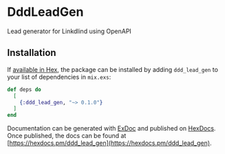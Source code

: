 # DddLeadGen

Lead generator for Linkdlind using OpenAPI

## Installation

If [available in Hex](https://hex.pm/docs/publish), the package can be installed
by adding `ddd_lead_gen` to your list of dependencies in `mix.exs`:

```elixir
def deps do
  [
    {:ddd_lead_gen, "~> 0.1.0"}
  ]
end
```

Documentation can be generated with [ExDoc](https://github.com/elixir-lang/ex_doc)
and published on [HexDocs](https://hexdocs.pm). Once published, the docs can
be found at [https://hexdocs.pm/ddd_lead_gen](https://hexdocs.pm/ddd_lead_gen).
